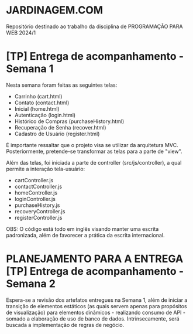 # JARDINAGEM.COM
Repositório destinado ao trabalho da disciplina de PROGRAMAÇÃO PARA WEB 2024/1

#  [TP] Entrega de acompanhamento - Semana 1

Nesta semana foram feitas as seguintes telas:

- Carrinho (cart.html)
- Contato (contact.html)
- Inicial (home.html)
- Autenticação (login.html)
- Histórico de Compras (purchaseHistory.html)
- Recuperação de Senha (recover.html)
- Cadastro de Usuário (register.html)

É importante ressaltar que o projeto visa se utilizar da arquitetura MVC. Posteriormente, pretende-se transformar as telas para a parte de "view".

Além das telas, foi iniciada a parte de controller (src/js/controller), a qual permite a interação tela-usuário:
- cartController.js
- contactController.js
- homeController.js
- loginController.js
- purchaseHistory.js
- recoveryController.js
- registerController.js

OBS: O código está todo em inglês visando manter uma escrita padronizada, além de favorecer a prática da escrita internacional.

# PLANEJAMENTO PARA A ENTREGA [TP] Entrega de acompanhamento - Semana 2
Espera-se a revisão dos artefatos entregues na Semana 1, além de iniciar a transição de elementos estáticos (as quais servem apenas para propósitos de visualização) para elementos dinâmicos - realizando consumo de API - somado a elaboração de uso de banco de dados. Intrinsecamente, será buscada a implementação de regras de negócio.

